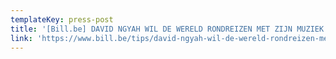 ```yaml
---
templateKey: press-post
title: '[Bill.be] DAVID NGYAH WIL DE WERELD RONDREIZEN MET ZIJN MUZIEK'
link: 'https://www.bill.be/tips/david-ngyah-wil-de-wereld-rondreizen-met-zijn-muziek'
---
```


